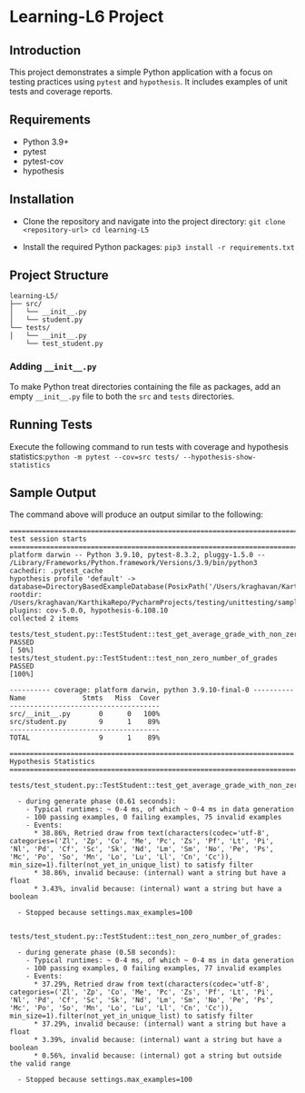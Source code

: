 # Learning-L6 Project

## Introduction
This project demonstrates a simple Python application with a focus on testing practices using `pytest` and `hypothesis`. It includes examples of unit tests and coverage reports.

## Requirements
- Python 3.9+
- pytest
- pytest-cov
- hypothesis

## Installation
- Clone the repository and navigate into the project directory: ```git clone <repository-url> cd learning-L5```

- Install the required Python packages: ```pip3 install -r requirements.txt```

## Project Structure
```
learning-L5/
├── src/
│   └── __init__.py
│   └── student.py
└── tests/
│   └── __init__.py
    └── test_student.py
```

### Adding `__init__.py`
To make Python treat directories containing the file as packages, add an empty `__init__.py` file to both the `src` and `tests` directories.

## Running Tests
Execute the following command to run tests with coverage and hypothesis statistics:```python -m pytest --cov=src tests/ --hypothesis-show-statistics```

## Sample Output
The command above will produce an output similar to the following:
```
======================================================================= test session starts ========================================================================
platform darwin -- Python 3.9.10, pytest-8.3.2, pluggy-1.5.0 -- /Library/Frameworks/Python.framework/Versions/3.9/bin/python3
cachedir: .pytest_cache
hypothesis profile 'default' -> database=DirectoryBasedExampleDatabase(PosixPath('/Users/kraghavan/KarthikaRepo/PycharmProjects/testing/unittesting/sample_testing6/.hypothesis/examples'))
rootdir: /Users/kraghavan/KarthikaRepo/PycharmProjects/testing/unittesting/sample_testing6
plugins: cov-5.0.0, hypothesis-6.108.10
collected 2 items                                                                                                                                                  

tests/test_student.py::TestStudent::test_get_average_grade_with_non_zero_grades PASSED                                                                       [ 50%]
tests/test_student.py::TestStudent::test_non_zero_number_of_grades PASSED                                                                                    [100%]

---------- coverage: platform darwin, python 3.9.10-final-0 ----------
Name              Stmts   Miss  Cover
-------------------------------------
src/__init__.py       0      0   100%
src/student.py        9      1    89%
-------------------------------------
TOTAL                 9      1    89%

====================================================================== Hypothesis Statistics =======================================================================

tests/test_student.py::TestStudent::test_get_average_grade_with_non_zero_grades:

  - during generate phase (0.61 seconds):
    - Typical runtimes: ~ 0-4 ms, of which ~ 0-4 ms in data generation
    - 100 passing examples, 0 failing examples, 75 invalid examples
    - Events:
      * 38.86%, Retried draw from text(characters(codec='utf-8', categories=('Zl', 'Zp', 'Co', 'Me', 'Pc', 'Zs', 'Pf', 'Lt', 'Pi', 'Nl', 'Pd', 'Cf', 'Sc', 'Sk', 'Nd', 'Lm', 'Sm', 'No', 'Pe', 'Ps', 'Mc', 'Po', 'So', 'Mn', 'Lo', 'Lu', 'Ll', 'Cn', 'Cc')), min_size=1).filter(not_yet_in_unique_list) to satisfy filter
      * 38.86%, invalid because: (internal) want a string but have a float
      * 3.43%, invalid because: (internal) want a string but have a boolean

  - Stopped because settings.max_examples=100


tests/test_student.py::TestStudent::test_non_zero_number_of_grades:

  - during generate phase (0.58 seconds):
    - Typical runtimes: ~ 0-4 ms, of which ~ 0-4 ms in data generation
    - 100 passing examples, 0 failing examples, 77 invalid examples
    - Events:
      * 37.29%, Retried draw from text(characters(codec='utf-8', categories=('Zl', 'Zp', 'Co', 'Me', 'Pc', 'Zs', 'Pf', 'Lt', 'Pi', 'Nl', 'Pd', 'Cf', 'Sc', 'Sk', 'Nd', 'Lm', 'Sm', 'No', 'Pe', 'Ps', 'Mc', 'Po', 'So', 'Mn', 'Lo', 'Lu', 'Ll', 'Cn', 'Cc')), min_size=1).filter(not_yet_in_unique_list) to satisfy filter
      * 37.29%, invalid because: (internal) want a string but have a float
      * 3.39%, invalid because: (internal) want a string but have a boolean
      * 0.56%, invalid because: (internal) got a string but outside the valid range

  - Stopped because settings.max_examples=100

```